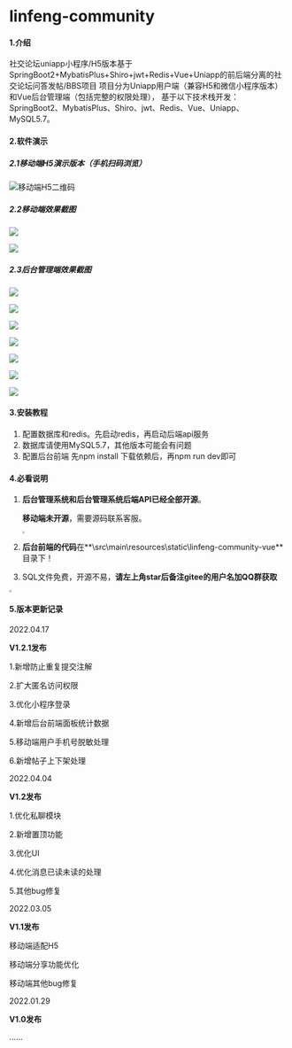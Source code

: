 # linfeng-community

#### 1.介绍
社交论坛uniapp小程序/H5版本基于SpringBoot2+MybatisPlus+Shiro+jwt+Redis+Vue+Uniapp的前后端分离的社交论坛问答发帖/BBS项目 项目分为Uniapp用户端（兼容H5和微信小程序版本）和Vue后台管理端（包括完整的权限处理）， 基于以下技术栈开发：SpringBoot2、MybatisPlus、Shiro、jwt、Redis、Vue、Uniapp、MySQL5.7。

#### 2.软件演示

##### 2.1移动端H5演示版本（手机扫码浏览）

![移动端H5二维码](https://gitee.com/virus010101/linfeng-community/raw/master/images/er.png)

##### 2.2移动端效果截图

<img src="https://gitee.com/virus010101/linfeng-community/raw/master/images/showPic01.png"  />



![](https://gitee.com/virus010101/linfeng-community/raw/master/images/showPic04.png)

##### 2.3后台管理端效果截图

![](https://gitee.com/virus010101/linfeng-community/raw/master/images/showPic05.png)

![](https://gitee.com/virus010101/linfeng-community/raw/master/images/showPic06.png)

![](https://gitee.com/virus010101/linfeng-community/raw/master/images/showPic07.png)

![](https://gitee.com/virus010101/linfeng-community/raw/master/images/showPic08.png)

![](https://gitee.com/virus010101/linfeng-community/raw/master/images/showPic09.png)

![](https://gitee.com/virus010101/linfeng-community/raw/master/images/showPic10.png)

![](https://gitee.com/virus010101/linfeng-community/raw/master/images/showPic03.png)

#### 3.安装教程 

1.  配置数据库和redis。先启动redis，再启动后端api服务
2.  数据库请使用MySQL5.7，其他版本可能会有问题
3.  配置后台前端  先npm install 下载依赖后，再npm run dev即可

#### 4.必看说明

1. **后台管理系统和后台管理系统后端API已经全部开源**。

   **移动端未开源**，需要源码联系客服。

   <img src="https://gitee.com/virus010101/linfeng-community/raw/master/images/mine.jpg" style="zoom: 25%;" />

2. **后台前端的代码**在**\src\main\resources\static\linfeng-community-vue**目录下！

3. SQL文件免费，开源不易，**请左上角star后备注gitee的用户名加QQ群获取**

<img src="https://gitee.com/virus010101/linfeng-community/raw/master/images/qrcode.jpg" style="zoom:25%;" />

#### 5.版本更新记录

2022.04.17

**V1.2.1发布**

1.新增防止重复提交注解

2.扩大匿名访问权限

3.优化小程序登录

4.新增后台前端面板统计数据

5.移动端用户手机号脱敏处理

6.新增帖子上下架处理



2022.04.04

**V1.2发布**

 1.优化私聊模块

 2.新增置顶功能

 3.优化UI 

4.优化消息已读未读的处理 

5.其他bug修复



2022.03.05

**V1.1发布**

移动端适配H5

移动端分享功能优化

移动端其他bug修复



2022.01.29

**V1.0发布**

......